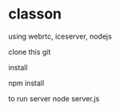 # classon
using webrtc, iceserver, nodejs

clone this git

install

npm install

to run server
node server.js
